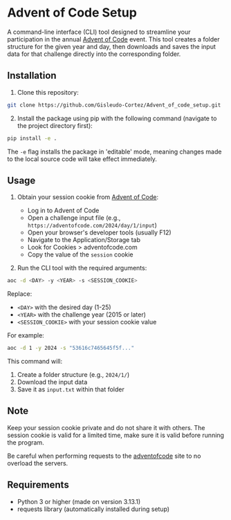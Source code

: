 # Advent of Code Setup

A command-line interface (CLI) tool designed to streamline your participation in the annual [Advent of Code](https://adventofcode.com/) event. This tool creates a folder structure for the given year and day, then downloads and saves the input data for that challenge directly into the corresponding folder.

## Installation

1. Clone this repository:
```bash
git clone https://github.com/Gisleudo-Cortez/Advent_of_code_setup.git
```

2. Install the package using pip with the following command (navigate to the project directory first):
```bash
pip install -e .
```

The `-e` flag installs the package in 'editable' mode, meaning changes made to the local source code will take effect immediately.

## Usage

1. Obtain your session cookie from [Advent of Code](https://adventofcode.com/):
   - Log in to Advent of Code
   - Open a challenge input file (e.g., `https://adventofcode.com/2024/day/1/input`)
   - Open your browser's developer tools (usually F12)
   - Navigate to the Application/Storage tab
   - Look for Cookies > adventofcode.com
   - Copy the value of the `session` cookie

2. Run the CLI tool with the required arguments:
```bash
aoc -d <DAY> -y <YEAR> -s <SESSION_COOKIE>
```

Replace:
- `<DAY>` with the desired day (1-25)
- `<YEAR>` with the challenge year (2015 or later)
- `<SESSION_COOKIE>` with your session cookie value

For example:
```bash
aoc -d 1 -y 2024 -s "53616c7465645f5f..."
```

This command will:
1. Create a folder structure (e.g., `2024/1/`)
2. Download the input data
3. Save it as `input.txt` within that folder

## Note

Keep your session cookie private and do not share it with others. The session cookie is valid for a limited time, make sure it is valid before running the program.

Be careful when performing requests to the [adventofcode](https://adventofcode.com/) site to no overload the servers.

## Requirements

- Python 3 or higher (made on version 3.13.1)
- requests library (automatically installed during setup)